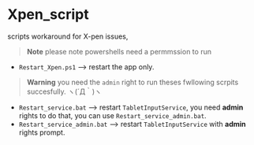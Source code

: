 # Xpen_script
scripts workaround for X-pen issues,
> **Note**
> please note powershells need a permmssion to run


* `Restart_Xpen.ps1` --> restart the app only.


> **Warning**
> you need the `admin` right to run theses fwllowing scrpits succesfully.  ヽ(´Д｀)ヽ
* `Restart_service.bat` --> restart `TabletInputService`, you need **admin** rights to do that, you can use `Restart_service_admin.bat`.
* `Restart_service_admin.bat` --> restart `TabletInputService` with **admin** rights prompt. 
